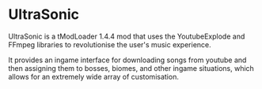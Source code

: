 # UltraSonic

UltraSonic is a tModLoader 1.4.4 mod that uses the YoutubeExplode and FFmpeg libraries to revolutionise the user's music experience.

It provides an ingame interface for downloading songs from youtube and then assigning them to bosses, biomes, and other ingame situations, which allows for an extremely wide array of customisation.